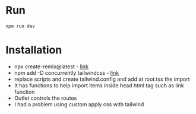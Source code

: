 # Run

```sh
npm run dev
```

# Installation

- npx create-remix@latest - [link](https://remix.run/docs/en/v1/tutorials/jokes#generating-a-new-remix-project)
- npm add -D concurrently tailwindcss - [link](https://remix.run/docs/en/v1/guides/styling#tailwind)
- replace scripts and create tailwind.config and add at root.tsx the import
- It has functions to help import items inside head html tag such as link function
- Outlet controls the routes
- I had a problem using custom apply css with tailwind

